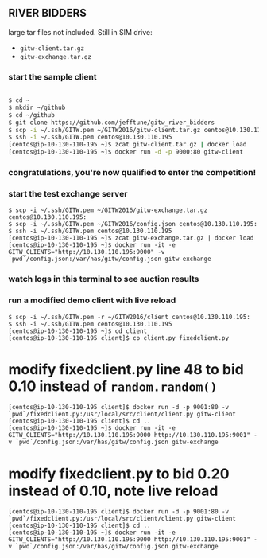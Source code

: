 
## RIVER BIDDERS

large tar files not included. Still in SIM drive:
 * `gitw-client.tar.gz`
 * `gitw-exchange.tar.gz`

### start the sample client
```bash

$ cd ~
$ mkdir ~/github
$ cd ~/github
$ git clone https://github.com/jefftune/gitw_river_bidders
$ scp -i ~/.ssh/GITW.pem ~/GITW2016/gitw-client.tar.gz centos@10.130.110.195:
$ ssh -i ~/.ssh/GITW.pem centos@10.130.110.195
[centos@ip-10-130-110-195 ~]$ zcat gitw-client.tar.gz | docker load
[centos@ip-10-130-110-195 ~]$ docker run -d -p 9000:80 gitw-client
```
### congratulations, you're now qualified to enter the competition!
 
### start the test exchange server
```
$ scp -i ~/.ssh/GITW.pem ~/GITW2016/gitw-exchange.tar.gz centos@10.130.110.195:
$ scp -i ~/.ssh/GITW.pem ~/GITW2016/config.json centos@10.130.110.195:
$ ssh -i ~/.ssh/GITW.pem centos@10.130.110.195
[centos@ip-10-130-110-195 ~]$ zcat gitw-exchange.tar.gz | docker load
[centos@ip-10-130-110-195 ~]$ docker run -it -e GITW_CLIENTS="http://10.130.110.195:9000" -v `pwd`/config.json:/var/has/gitw/config.json gitw-exchange
```
### watch logs in this terminal to see auction results
 
### run a modified demo client with live reload
```
$ scp -i ~/.ssh/GITW.pem -r ~/GITW2016/client centos@10.130.110.195:
$ ssh -i ~/.ssh/GITW.pem centos@10.130.110.195
[centos@ip-10-130-110-195 ~]$ cd client
[centos@ip-10-130-110-195 client]$ cp client.py fixedclient.py
```

# modify fixedclient.py line 48 to bid 0.10 instead of `random.random()`
```
[centos@ip-10-130-110-195 client]$ docker run -d -p 9001:80 -v `pwd`/fixedclient.py:/usr/local/src/client/client.py gitw-client
[centos@ip-10-130-110-195 client]$ cd ..
[centos@ip-10-130-110-195 ~]$ docker run -it -e GITW_CLIENTS="http://10.130.110.195:9000 http://10.130.110.195:9001" -v `pwd`/config.json:/var/has/gitw/config.json gitw-exchange
```

# modify fixedclient.py to bid 0.20 instead of 0.10, note live reload
```
[centos@ip-10-130-110-195 client]$ docker run -d -p 9001:80 -v `pwd`/fixedclient.py:/usr/local/src/client/client.py gitw-client
[centos@ip-10-130-110-195 client]$ cd ..
[centos@ip-10-130-110-195 ~]$ docker run -it -e GITW_CLIENTS="http://10.130.110.195:9000 http://10.130.110.195:9001" -v `pwd`/config.json:/var/has/gitw/config.json gitw-exchange
```
